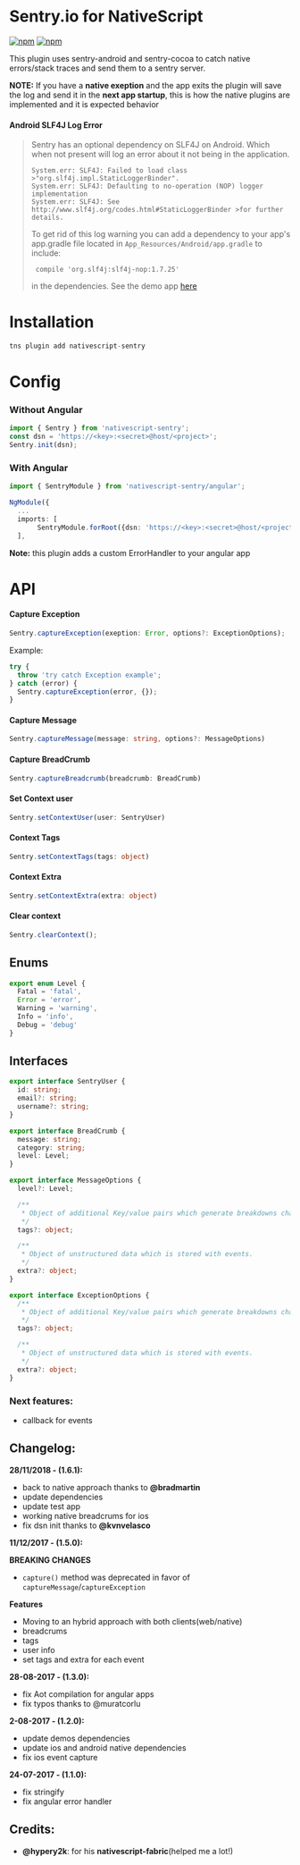 # Sentry.io for NativeScript

[![npm](https://img.shields.io/npm/v/nativescript-sentry.svg)](https://www.npmjs.com/package/nativescript-sentry)
[![npm](https://img.shields.io/npm/dt/nativescript-sentry.svg?label=npm%20downloads)](https://www.npmjs.com/package/nativescript-sentry)

This plugin uses sentry-android and sentry-cocoa to catch native errors/stack traces and send them to a sentry server.

**NOTE:** If you have a **native exeption** and the app exits the plugin will save the log and send it in the **next app startup**, this is how the native plugins are implemented and it is expected behavior

#### Android SLF4J Log Error

> Sentry has an optional dependency on SLF4J on Android.
> Which when not present will log an error about it not being in the application.
>
> ```
> System.err: SLF4J: Failed to load class >"org.slf4j.impl.StaticLoggerBinder".
> System.err: SLF4J: Defaulting to no-operation (NOP) logger implementation
> System.err: SLF4J: See http://www.slf4j.org/codes.html#StaticLoggerBinder >for further details.
> ```
>
> To get rid of this log warning you can add a dependency to your app's app.gradle file located in `App_Resources/Android/app.gradle` to include:
>
> ```
>  compile 'org.slf4j:slf4j-nop:1.7.25'
> ```
>
> in the dependencies. See the demo app [here](/demo/app/App_Resources/Android/app.gradle)

# Installation

```javascript
tns plugin add nativescript-sentry
```

# Config

### Without Angular

```typescript
import { Sentry } from 'nativescript-sentry';
const dsn = 'https://<key>:<secret>@host/<project>';
Sentry.init(dsn);
```

### With Angular

```typescript
import { SentryModule } from 'nativescript-sentry/angular';

NgModule({
  ...
  imports: [
       SentryModule.forRoot({dsn: 'https://<key>:<secret>@host/<project>'})
  ],

```

**Note:** this plugin adds a custom ErrorHandler to your angular app

# API

#### Capture Exception

```typescript
Sentry.captureException(exeption: Error, options?: ExceptionOptions);
```

Example:

```typescript
try {
  throw 'try catch Exception example';
} catch (error) {
  Sentry.captureException(error, {});
}
```

#### Capture Message

```typescript
Sentry.captureMessage(message: string, options?: MessageOptions)
```

#### Capture BreadCrumb

```typescript
Sentry.captureBreadcrumb(breadcrumb: BreadCrumb)
```

#### Set Context user

```typescript
Sentry.setContextUser(user: SentryUser)
```

#### Context Tags

```typescript
Sentry.setContextTags(tags: object)
```

#### Context Extra

```typescript
Sentry.setContextExtra(extra: object)
```

#### Clear context

```typescript
Sentry.clearContext();
```

## Enums

```typescript
export enum Level {
  Fatal = 'fatal',
  Error = 'error',
  Warning = 'warning',
  Info = 'info',
  Debug = 'debug'
}
```

## Interfaces

```typescript
export interface SentryUser {
  id: string;
  email?: string;
  username?: string;
}

export interface BreadCrumb {
  message: string;
  category: string;
  level: Level;
}

export interface MessageOptions {
  level?: Level;

  /**
   * Object of additional Key/value pairs which generate breakdowns charts and search filters.
   */
  tags?: object;

  /**
   * Object of unstructured data which is stored with events.
   */
  extra?: object;
}

export interface ExceptionOptions {
  /**
   * Object of additional Key/value pairs which generate breakdowns charts and search filters in Sentry.
   */
  tags?: object;

  /**
   * Object of unstructured data which is stored with events.
   */
  extra?: object;
}
```

### Next features:

- callback for events

## Changelog:

**28/11/2018 - (1.6.1):**

- back to native approach thanks to **@bradmartin**
- update dependencies
- update test app
- working native breadcrums for ios
- fix dsn init thanks to **@kvnvelasco**

**11/12/2017 - (1.5.0):**

**BREAKING CHANGES**

- `capture()` method was deprecated in favor of `captureMessage`/`captureException`

**Features**

- Moving to an hybrid approach with both clients(web/native)
- breadcrums
- tags
- user info
- set tags and extra for each event

**28-08-2017 - (1.3.0):**

- fix Aot compilation for angular apps
- fix typos thanks to @muratcorlu

**2-08-2017 - (1.2.0):**

- update demos dependencies
- update ios and android native dependencies
- fix ios event capture

**24-07-2017 - (1.1.0):**

- fix stringify
- fix angular error handler

## Credits:

- **@hypery2k**: for his **nativescript-fabric**(helped me a lot!)
